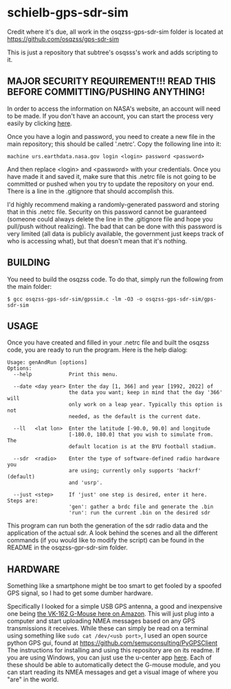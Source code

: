 # schielb-gps-sdr-sim
Credit where it's due, all work in the osqzss-gps-sdr-sim folder is located at https://github.com/osqzss/gps-sdr-sim

This is just a repository that subtree's osqsss's work and adds scripting to it.

## MAJOR SECURITY REQUIREMENT!!! READ THIS BEFORE COMMITTING/PUSHING ANYTHING!
In order to access the information on NASA's website, an account will need to be made. If you don't have an account, you can start the process very easily by clicking [here](https://cddis.nasa.gov/archive/gnss/data/daily/).

Once you have a login and password, you need to create a new file in the main repository; this should be called '.netrc'. Copy the following line into it:

```machine urs.earthdata.nasa.gov login <login> password <password>```

And then replace \<login> and \<password> with your credentials. Once you have made it and saved it, make sure that this .netrc file is not going to be committed or pushed when you try to update the repository on your end. There is a line in the .gitignore that should accomplish this.

I'd highly recommend making a randomly-generated password and storing that in this .netrc file. Security on this password cannot be guaranteed (someone could always delete the line in the .gitignore file and hope you pull/push without realizing). The bad that can be done with this password is very limited (all data is publicly available, the government just keeps track of who is accessing what), but that doesn't mean that it's nothing.

## BUILDING

You need to build the osqzss code. To do that, simply run the following from the main folder:
```
$ gcc osqzss-gps-sdr-sim/gpssim.c -lm -O3 -o osqzss-gps-sdr-sim/gps-sdr-sim
```

## USAGE
Once you have created and filled in your .netrc file and built the osqzss code, you are ready to run the program. Here is the help dialog:
```
Usage: genAndRun [options]
Options:
  --help            Print this menu.

  --date <day year> Enter the day [1, 366] and year [1992, 2022] of
                    the data you want; keep in mind that the day '366' will
                    only work on a leap year. Typically this option is not
                    needed, as the default is the current date.

  --ll   <lat lon>  Enter the latitude [-90.0, 90.0] and longitude
                    [-180.0, 180.0] that you wish to simulate from. The
                    default location is at the BYU football stadium.

  --sdr  <radio>    Enter the type of software-defined radio hardware you
                    are using; currently only supports 'hackrf' (default)
                    and 'usrp'.

  --just <step>     If 'just' one step is desired, enter it here. Steps are:
                    'gen': gather a brdc file and generate the .bin
                    'run': run the current .bin on the desired sdr
```

This program can run both the generation of the sdr radio data and the application of the actual sdr. A look behind the scenes and all the different commands (if you would like to modify the script) can be found in the README in the osqzss-gpr-sdr-sim folder.

## HARDWARE

Something like a smartphone might be too smart to get fooled by a spoofed GPS signal, so I had to get some dumber hardware.

Specifically I looked for a simple USB GPS antenna, a good and inexpensive one being [the VK-162 G-Mouse here on Amazon](https://www.amazon.com/VK-162-G-Mouse-External-Navigation-Raspberry/dp/B01EROIUEW). This will just plug into a computer and start uploading NMEA messages based on any GPS transmissions it receives. While these can simply be read on a terminal using something like ```sudo cat /dev/<usb port>```, I used an open source python GPS gui, found at https://github.com/semuconsulting/PyGPSClient The instructions for installing and using this repository are on its readme. If you are using Windows, you can just use the u-center app [here](https://www.u-blox.com/en/product/u-center). Each of these should be able to automatically detect the G-mouse module, and you can start reading its NMEA messages and get a visual image of where you "are" in the world.

